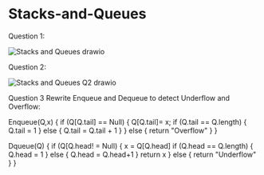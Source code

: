 # Stacks-and-Queues
Question 1:

![Stacks and Queues drawio](https://github.com/user-attachments/assets/ed41a701-d927-4bcf-9127-27638cae2407)

Question 2:

![Stacks and Queues Q2 drawio](https://github.com/user-attachments/assets/ef567747-bb93-4f05-86fb-88aa56b581fa)

Question 3 Rewrite Enqueue and Dequeue to detect Underflow and Overflow:

Enqueue(Q,x) {
  if (Q[Q.tail] == Null) {
  Q[Q.tail]= x;
  if (Q.tail == Q.length) {
  Q.tail = 1
  } else {
  Q.tail = Q.tail + 1
}
  } else {
  return "Overflow"
  }
}

Dqueue(Q) {
if (Q[Q.head! = Null) {
x = Q[Q.head]
if (Q.head == Q.length) {
Q.head = 1
} else {
Q.head = Q.head+1
}
return x
} else {
return "Underflow"
  }
}
